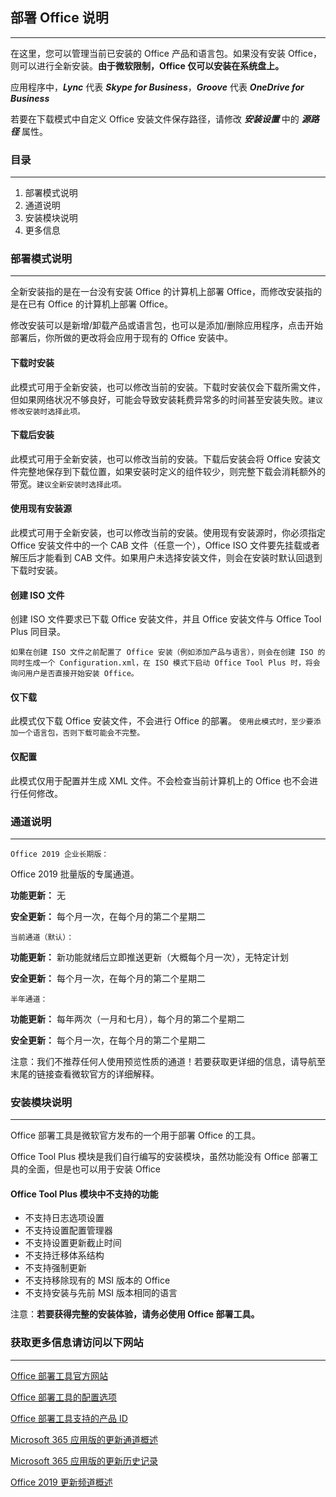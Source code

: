 ## 部署 Office 说明
---

在这里，您可以管理当前已安装的 Office 产品和语言包。如果没有安装 Office，则可以进行全新安装。**由于微软限制，Office 仅可以安装在系统盘上。**

应用程序中，***Lync*** 代表 ***Skype for Business***，***Groove*** 代表 ***OneDrive for Business***

若要在下载模式中自定义 Office 安装文件保存路径，请修改 ***安装设置*** 中的 ***源路径*** 属性。

### 目录

---

1. 部署模式说明
2. 通道说明
3. 安装模块说明
4. 更多信息

### 部署模式说明

---

全新安装指的是在一台没有安装 Office 的计算机上部署 Office，而修改安装指的是在已有 Office 的计算机上部署 Office。

修改安装可以是新增/卸载产品或语言包，也可以是添加/删除应用程序，点击开始部署后，你所做的更改将会应用于现有的 Office 安装中。

#### 下载时安装

此模式可用于全新安装，也可以修改当前的安装。下载时安装仅会下载所需文件，但如果网络状况不够良好，可能会导致安装耗费异常多的时间甚至安装失败。`建议修改安装时选择此项。`

#### 下载后安装

此模式可用于全新安装，也可以修改当前的安装。下载后安装会将 Office 安装文件完整地保存到下载位置，如果安装时定义的组件较少，则完整下载会消耗额外的带宽。`建议全新安装时选择此项。`

#### 使用现有安装源

此模式可用于全新安装，也可以修改当前的安装。使用现有安装源时，你必须指定 Office 安装文件中的一个 CAB 文件（任意一个），Office ISO 文件要先挂载或者解压后才能看到 CAB 文件。如果用户未选择安装文件，则会在安装时默认回退到下载时安装。

#### 创建 ISO 文件

创建 ISO 文件要求已下载 Office 安装文件，并且 Office 安装文件与 Office Tool Plus 同目录。

`如果在创建 ISO 文件之前配置了 Office 安装（例如添加产品与语言），则会在创建 ISO 的同时生成一个 Configuration.xml，在 ISO 模式下启动 Office Tool Plus 时，将会询问用户是否直接开始安装 Office。`

#### 仅下载

此模式仅下载 Office 安装文件，不会进行 Office 的部署。
`使用此模式时，至少要添加一个语言包，否则下载可能会不完整。`

#### 仅配置

此模式仅用于配置并生成 XML 文件。不会检查当前计算机上的 Office 也不会进行任何修改。

### 通道说明

---

`Office 2019 企业长期版：`

Office 2019 批量版的专属通道。

**功能更新：** 无

**安全更新：** 每个月一次，在每个月的第二个星期二

`当前通道（默认）：`

**功能更新：** 新功能就绪后立即推送更新（大概每个月一次），无特定计划

**安全更新：** 每个月一次，在每个月的第二个星期二

`半年通道：`

**功能更新：** 每年两次（一月和七月），每个月的第二个星期二

**安全更新：** 每个月一次，在每个月的第二个星期二

注意：我们不推荐任何人使用预览性质的通道！若要获取更详细的信息，请导航至末尾的链接查看微软官方的详细解释。

### 安装模块说明

---

Office 部署工具是微软官方发布的一个用于部署 Office 的工具。

Office Tool Plus 模块是我们自行编写的安装模块，虽然功能没有 Office 部署工具的全面，但是也可以用于安装 Office

#### Office Tool Plus 模块中不支持的功能

- 不支持日志选项设置
- 不支持设置配置管理器
- 不支持设置更新截止时间
- 不支持迁移体系结构
- 不支持强制更新
- 不支持移除现有的 MSI 版本的 Office
- 不支持安装与先前 MSI 版本相同的语言

注意：**若要获得完整的安装体验，请务必使用 Office 部署工具。**

### 获取更多信息请访问以下网站

---

[Office 部署工具官方网站](https://aka.ms/ODT)

[Office 部署工具的配置选项](https://docs.microsoft.com/zh-cn/DeployOffice/configuration-options-for-the-office-2016-deployment-tool)

[Office 部署工具支持的产品 ID](https://docs.microsoft.com/zh-cn/office365/troubleshoot/installation/product-ids-supported-office-deployment-click-to-run)

[Microsoft 365 应用版的更新通道概述](https://docs.microsoft.com/zh-cn/deployoffice/overview-update-channels)

[Microsoft 365 应用版的更新历史记录](https://docs.microsoft.com/zh-cn/officeupdates/update-history-microsoft365-apps-by-date)

[Office 2019 更新频道概述](https://docs.microsoft.com/zh-cn/DeployOffice/office2019/update#update-channel-for-office-2019)
